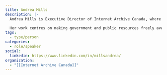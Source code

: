```yaml
---
title: Andrea Mills
description: |-
  Andrea Mills is Executive Director of Internet Archive Canada, where she leverages extensive experience in digital preservation to lead large-scale digitization projects across academic libraries, archives, and government institutions, with a focus on building a comprehensive Canadian digital library and ensuring equitable access to Canadian heritage.

  Her work centres on making government and public resources freely available in accessible formats, supporting long-term preservation and sustainable digital access for future generations.
tags:
  - type/person
categories:
  - role/speaker
social:
  linkedin: https://www.linkedin.com/in/millsandrea/
organization:
  - "[[Internet Archive Canada]]"
---
```

